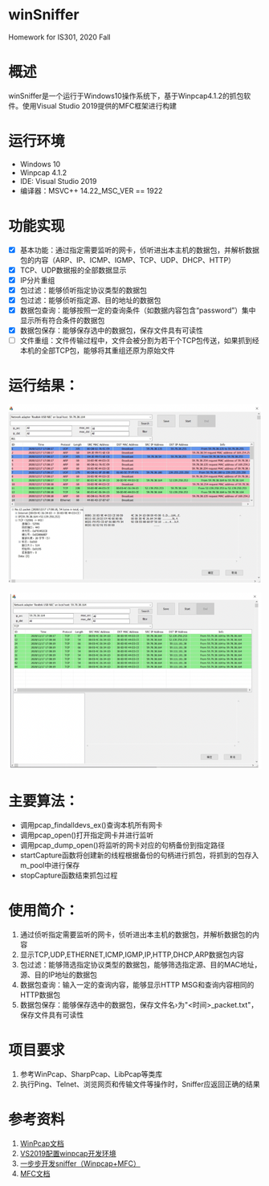 # winSniffer
Homework for IS301, 2020 Fall

# 概述
winSniffer是一个运行于Windows10操作系统下，基于Winpcap4.1.2的抓包软件。使用Visual Studio 2019提供的MFC框架进行构建

# 运行环境
- Windows 10
- Winpcap 4.1.2
- IDE: Visual Studio 2019
- 编译器：MSVC++ 14.22_MSC_VER == 1922

# 功能实现
- [x] 基本功能：通过指定需要监听的网卡，侦听进出本主机的数据包，并解析数据包的内容（ARP、IP、ICMP、IGMP、TCP、UDP、DHCP、HTTP）
- [x] TCP、UDP数据报的全部数据显示
- [x] IP分片重组
- [x] 包过滤：能够侦听指定协议类型的数据包
- [x] 包过滤：能够侦听指定源、目的地址的数据包
- [x] 数据包查询：能够按照一定的查询条件（如数据内容包含“password”）集中显示所有符合条件的数据包
- [x] 数据包保存：能够保存选中的数据包，保存文件具有可读性
- [ ] 文件重组：文件传输过程中，文件会被分割为若干个TCP包传送，如果抓到经本机的全部TCP包，能够将其重组还原为原始文件

# 运行结果：
![抓包并查看捕获数据包信息](./pic/pic1.png)

![包过滤](./pic/pic2.png)

# 主要算法：
- 调用pcap_findalldevs_ex()查询本机所有网卡
- 调用pcap_open()打开指定网卡并进行监听
- 调用pcap_dump_open()将监听的网卡对应的句柄备份到指定路径
- startCapture函数将创建新的线程根据备份的句柄进行抓包，将抓到的包存入m_pool中进行保存
- stopCapture函数结束抓包过程

# 使用简介：
1. 通过侦听指定需要监听的网卡，侦听进出本主机的数据包，并解析数据包的内容
1. 显示TCP,UDP,ETHERNET,ICMP,IGMP,IP,HTTP,DHCP,ARP数据包内容
1. 包过滤：能够筛选指定协议类型的数据包，能够筛选指定源、目的MAC地址，源、目的IP地址的数据包
1. 数据包查询：输入一定的查询内容，能够显示HTTP MSG和查询内容相同的HTTP数据包
1. 数据包保存：能够保存选中的数据包，保存文件名›为"<时间>_packet.txt"，保存文件具有可读性


# 项目要求
1. 参考WinPcap、SharpPcap、LibPcap等类库
1. 执行Ping、Telnet、浏览网页和传输文件等操作时，Sniffer应返回正确的结果

# 参考资料
1. [WinPcap文档](https://www.winpcap.org/docs/docs_412/html/main.html)
2. [VS2019配置winpcap开发环境](https://www.cnblogs.com/taos/p/12553925.html)
3. [一步步开发sniffer（Winpcap+MFC）](https://blog.csdn.net/litingli/article/details/5950962)
4. [MFC文档](https://docs.microsoft.com/zh-cn/cpp/mfc/mfc-desktop-applications?view=msvc-160)
